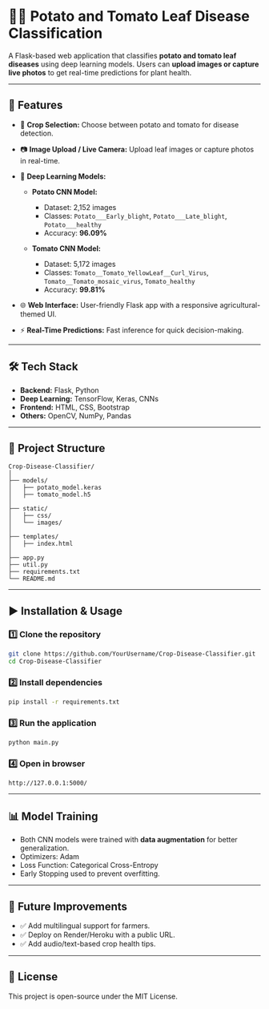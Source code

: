 # 🍅🥔 Potato and Tomato Leaf Disease Classification

A Flask-based web application that classifies **potato and tomato leaf diseases** using deep learning models. Users can **upload images or capture live photos** to get real-time predictions for plant health.

---

## 🚀 Features

* 🌱 **Crop Selection:** Choose between potato and tomato for disease detection.
* 📷 **Image Upload / Live Camera:** Upload leaf images or capture photos in real-time.
* 🤖 **Deep Learning Models:**

  * **Potato CNN Model:**

    * Dataset: 2,152 images
    * Classes: `Potato___Early_blight`, `Potato___Late_blight`, `Potato___healthy`
    * Accuracy: **96.09%**
  * **Tomato CNN Model:**

    * Dataset: 5,172 images
    * Classes: `Tomato__Tomato_YellowLeaf__Curl_Virus`, `Tomato__Tomato_mosaic_virus`, `Tomato_healthy`
    * Accuracy: **99.81%**
* 🌐 **Web Interface:** User-friendly Flask app with a responsive agricultural-themed UI.
* ⚡ **Real-Time Predictions:** Fast inference for quick decision-making.

---

## 🛠️ Tech Stack

* **Backend:** Flask, Python
* **Deep Learning:** TensorFlow, Keras, CNNs
* **Frontend:** HTML, CSS, Bootstrap
* **Others:** OpenCV, NumPy, Pandas

---

## 📂 Project Structure

```
Crop-Disease-Classifier/
│
├── models/
│   ├── potato_model.keras
│   ├── tomato_model.h5
│
├── static/
│   ├── css/
│   └── images/
│
├── templates/
│   ├── index.html
│
├── app.py
├── util.py
├── requirements.txt
└── README.md
```

---

## ▶️ Installation & Usage

### 1️⃣ Clone the repository

```bash
git clone https://github.com/YourUsername/Crop-Disease-Classifier.git
cd Crop-Disease-Classifier
```

### 2️⃣ Install dependencies

```bash
pip install -r requirements.txt
```

### 3️⃣ Run the application

```bash
python main.py
```

### 4️⃣ Open in browser

```
http://127.0.0.1:5000/
```

---

## 📊 Model Training

* Both CNN models were trained with **data augmentation** for better generalization.
* Optimizers: Adam
* Loss Function: Categorical Cross-Entropy
* Early Stopping used to prevent overfitting.

---


## 🔮 Future Improvements

* ✅ Add multilingual support for farmers.
* ✅ Deploy on Render/Heroku with a public URL.
* ✅ Add audio/text-based crop health tips.

---

## 📜 License

This project is open-source under the MIT License.
